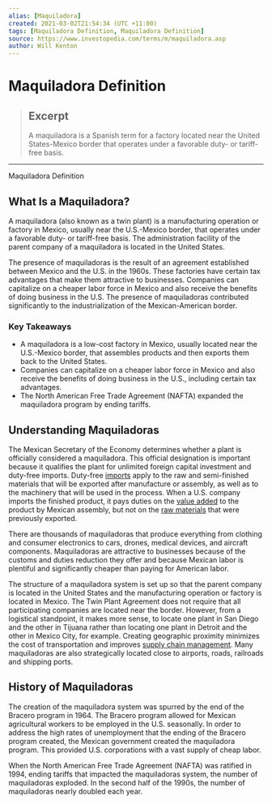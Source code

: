 ```yaml
---
alias: [Maquiladora]
created: 2021-03-02T21:54:34 (UTC +11:00)
tags: [Maquiladora Definition, Maquiladora Definition]
source: https://www.investopedia.com/terms/m/maquiladora.asp
author: Will Kenton
---
```


# Maquiladora Definition

> ## Excerpt
> A maquiladora is a Spanish term for a factory located near the United States-Mexico border that operates under a favorable duty- or tariff-free basis.

---

Maquiladora Definition
## What Is a Maquiladora?

A maquiladora (also known as a twin plant) is a manufacturing operation or factory in Mexico, usually near the U.S.-Mexico border, that operates under a favorable duty- or tariff-free basis. The administration facility of the parent company of a maquiladora is located in the United States.

The presence of maquiladoras is the result of an agreement established between Mexico and the U.S. in the 1960s. These factories have certain tax advantages that make them attractive to businesses. Companies can capitalize on a cheaper labor force in Mexico and also receive the benefits of doing business in the U.S. The presence of maquiladoras contributed significantly to the industrialization of the Mexican-American border.

### Key Takeaways

-   A maquiladora is a low-cost factory in Mexico, usually located near the U.S.-Mexico border, that assembles products and then exports them back to the United States.
-   Companies can capitalize on a cheaper labor force in Mexico and also receive the benefits of doing business in the U.S., including certain tax advantages.
-   The North American Free Trade Agreement (NAFTA) expanded the maquiladora program by ending tariffs.

## Understanding Maquiladoras

The Mexican Secretary of the Economy determines whether a plant is officially considered a maquiladora. This official designation is important because it qualifies the plant for unlimited foreign capital investment and duty-free imports. Duty-free [imports](https://www.investopedia.com/terms/i/import.asp) apply to the raw and semi-finished materials that will be exported after manufacture or assembly, as well as to the machinery that will be used in the process. When a U.S. company imports the finished product, it pays duties on the [value added](https://www.investopedia.com/terms/v/valueadded.asp) to the product by Mexican assembly, but not on the [raw materials](https://www.investopedia.com/terms/r/rawmaterials.asp) that were previously exported.

There are thousands of maquiladoras that produce everything from clothing and consumer electronics to cars, drones, medical devices, and aircraft components. Maquiladoras are attractive to businesses because of the customs and duties reduction they offer and because Mexican labor is plentiful and significantly cheaper than paying for American labor.

The structure of a maquiladora system is set up so that the parent company is located in the United States and the manufacturing operation or factory is located in Mexico. The Twin Plant Agreement does not require that all participating companies are located near the border. However, from a logistical standpoint, it makes more sense, to locate one plant in San Diego and the other in Tijuana rather than locating one plant in Detroit and the other in Mexico City, for example. Creating geographic proximity minimizes the cost of transportation and improves [supply chain management](https://www.investopedia.com/terms/s/scm.asp). Many maquiladoras are also strategically located close to airports, roads, railroads and shipping ports.

## History of Maquiladoras

The creation of the maquiladora system was spurred by the end of the Bracero program in 1964. The Bracero program allowed for Mexican agricultural workers to be employed in the U.S. seasonally. In order to address the high rates of unemployment that the ending of the Bracero program created, the Mexican government created the maquiladora program. This provided U.S. corporations with a vast supply of cheap labor.

When the North American Free Trade Agreement (NAFTA) was ratified in 1994, ending tariffs that impacted the maquiladoras system, the number of maquiladoras exploded. In the second half of the 1990s, the number of maquiladoras nearly doubled each year.
